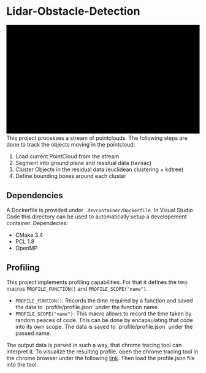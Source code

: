 # Lidar-Obstacle-Detection
![gif](data/gif/ObsticleDetect.gif)
This project processes a stream of pointclouds. The following steps are done to track the objects moving in the pointcloud:

1. Load current PointCloud from the stream
2. Segment into ground plane and residual data (ransac)
3. Cluster Objects in the residual data (euclidean clustering + kdtree)
4. Define bounding boxes around each cluster


## Dependencies

A Dockerfile is provided under `.devcontainer/Dockerfile`. In Visual Studio Code this directory can be used to automatically setup a developement container. 
Dependecies: 
- CMake 3.4
- PCL 1.8
- OpenMP

## Profiling

This project implements profiling capabilities. For that it defines the two macros `PROFILE_FUNCTION()` and `PROFILE_SCOPE("name")`. 

- `PROFILE_FUNTION()`: Records the time required by a function and saved the data to ´profile/profile.json´ under the function name. 
- `PROFILE_SCOPE("name")`: This macro allows to record the time taken by random peaces of code. This can be done by encapsulating that code into its own scope. The data is saved to ´profile/profile.json´ under the passed name.

The output data is parsed in such a way, that chrome tracing tool can interpret it. To visualize the resulting profile. open the chrome tracing tool in the chrome browser under the following [link](chrome://tracing). Then load the profile.json file into the tool. 
